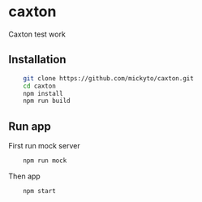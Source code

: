 # caxton
Caxton test work

## Installation

```bash
    git clone https://github.com/mickyto/caxton.git
    cd caxton
    npm install
    npm run build
```

## Run app

First run mock server

```bash
    npm run mock
```

Then app

```bash
    npm start
```
